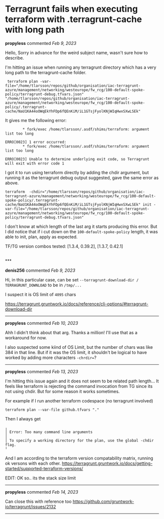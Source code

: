 # Terragrunt fails when executing terraform with .terragrunt-cache with long path

**propyless** commented *Feb 9, 2023*

Hello,
Sorry in advance for the weird subject name, wasn't sure how to describe.

I'm hitting an issue when running any terragrunt directory which has a very long path to the terragrunt-cache folder.
```
 terraform plan -var-file="/home/tlarsson/repos/github/organisation/iac-terragrunt-azure/management/networking/westeurope/fw_rcg/100-default-spoke-policy/terragrunt-debug.tfvars.json" "/home/tlarsson/repos/github/organisation/iac-terragrunt-azure/management/networking/westeurope/fw_rcg/100-default-spoke-policy/.terragrunt-cache/NaU1KA44oOWqEkYhFDp6fQEnKiM/iL1GTsjFyolKNjWIqHwxSXwLSEk"
```

It gives me the following error:
```
        * fork/exec /home/tlarsson/.asdf/shims/terraform: argument list too long
 
ERRO[0023] 1 error occurred:
        * fork/exec /home/tlarsson/.asdf/shims/terraform: argument list too long
 
ERRO[0023] Unable to determine underlying exit code, so Terragrunt will exit with error code 1
```

I got it to run using terraform directly by adding the chdir argument, but running it as the terragrunt debug output suggested, gave the same error as above.
```
terraform  -chdir="/home/tlarsson/repos/github/organisation/iac-terragrunt-azure/management/networking/westeurope/fw_rcg/100-default-spoke-policy/.terragrunt-cache/NaU1KA44oOWqEkYhFDp6fQEnKiM/iL1GTsjFyolKNjWIqHwxSXwLSEk" init -var-file="/home/tlarsson/repos/github/organisation/iac-terragrunt-azure/management/networking/westeurope/fw_rcg/100-default-spoke-policy/terragrunt-debug.tfvars.json"
```

I don't know at which length of the last arg it starts producing this error. But I did notice that if i cut down on the `100-default-spoke-policy` length, it was able to init, plan, apply as expected.


TF/TG version combos tested: [1.3.4, 0.39.2], [1.3.7, 0.42.1]



<br />
***


**denis256** commented *Feb 9, 2023*

Hi,
in this particular case, can be set `--terragrunt-download-dir / TERRAGRUNT_DOWNLOAD` to be in `/tmp/...`

I suspect it is OS limit of `4095` chars

https://terragrunt.gruntwork.io/docs/reference/cli-options/#terragrunt-download-dir
***

**propyless** commented *Feb 10, 2023*

Ahh I didn't think about that arg. Thanks a million! I'll use that as a workaround for now.

I also suspected some kiind of OS Limit, but the number of chars was like 384 in that line. But if it was the OS limit, it shouldn't be logical to have worked by adding more characters `-chrdir=`?
***

**propyless** commented *Feb 13, 2023*

I'm hitting this issue again and it does not seem to be related path length... It feels like terraform is rejecting the command invocation from TG since its not using chdir. But for some reason it works sometimes.

For example if I run another terraform codespace (no terragrunt involved)

```
terraform plan --var-file github.tfvars "."
```

Then I always get 
```
╷
│ Error: Too many command line arguments
│ 
│ To specify a working directory for the plan, use the global -chdir flag.
╵
```

And I am according to the terraform version compatability matrix, running ok versons with each other. https://terragrunt.gruntwork.io/docs/getting-started/supported-terraform-versions/

EDIT: OK so.. its the stack size limit
***

**propyless** commented *Feb 14, 2023*

Can close this with reference too https://github.com/gruntwork-io/terragrunt/issues/2132 
***

